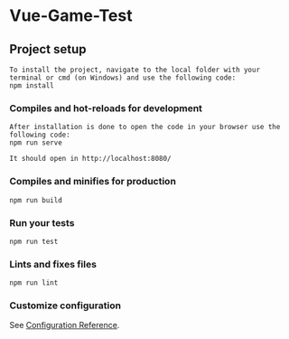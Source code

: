 # Vue-Game-Test

## Project setup
```
To install the project, navigate to the local folder with your terminal or cmd (on Windows) and use the following code:
npm install
```

### Compiles and hot-reloads for development
```
After installation is done to open the code in your browser use the following code: 
npm run serve

It should open in http://localhost:8080/
```

### Compiles and minifies for production
```
npm run build
```

### Run your tests
```
npm run test
```

### Lints and fixes files
```
npm run lint
```

### Customize configuration
See [Configuration Reference](https://cli.vuejs.org/config/).
